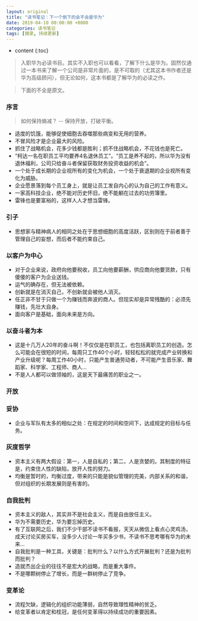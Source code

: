 ```yaml
---
layout: original
title: "读书笔记：下一个倒下的会不会是华为"
date: 2019-04-10 00:00:00 +0800 
categories: 读书笔记
tags: [摘录, 持续更新]
---
```

* content
{:toc}


> 入职华为必读书目。其实不入职也可以看看，了解下什么是华为。固然仅通过一本书来了解一个公司是非常片面的，是不可取的（尤其这本书作者还是华为高级顾问），但无论如何，这本书都是了解华为的必读之作。

> 下面的不全是原文。

<!-- more -->
### 序言
> 如何保持熵减？ -- 保持开放，打破平衡。
* 适度的饥饿，能够促使细胞去吞噬那些病变和无用的营养。
* 不冒风险才是企业最大的风险。
* 抓住了战略机会，花多少钱都是胜利；抓不住战略机会，不花钱也是死亡。
* “柯达一名在职员工平均要养4名退休员工”。“员工是养不起的，所以华为没有退休福利，公司只给奋斗者保留获取财务投资收益的机会”。
* 一个处于成长期的企业视所有的变化为机会，一个处于衰退期的企业视所有变化为威胁。
* 企业愿景落到每个员工身上，就是让员工发自内心的认为自己的工作有意义。
* 一家高科技企业，绝不能对历史怀旧，绝不能躺在过去的功劳簿里。
* 雷锋也是要富裕的，这样人人才想当雷锋。

### 引子
* 思想家与精神病人的相同之处在于思想细胞的高度活跃，区别则在于前者善于管理自己的妄想，而后者不能约束自己。

### 以客户为中心
* 对于企业来说，政府向他要税收，员工向他要薪酬，供应商向他要货款，只有傻傻的客户为企业送钱。
* 运气的确存在，但无法被依赖。
* 创新就是在消灭自己，不创新就会被他人消灭。
* 任正非不甘于只做一个为赚钱而奔波的商人。但现实却是异常残酷的：必须先赚钱，先壮大自身。
* 面向客户是基础，面向未来是方向。

### 以奋斗者为本
* 这是十几万人20年的奋斗啊！不仅仅是在职员工，也包括离职员工的创造。怎么可能会在很短的时间，每周只工作40个小时，轻轻松松的就完成产业转换和产业升级呢？每周工作40小时，只能产生普通劳动者，不可能产生音乐家、舞蹈家、科学家、工程师、商人...
* 不是人人都可以做领袖的，这是天下最痛苦的职业之一。

### 开放

### 妥协
* 企业与军队有太多的相似之处：在规定的时间和空间下，达成规定的目标与任务。

### 灰度哲学
* 资本主义有两大假设：第一，人是自私的；第二，人是贪婪的。其制度的特征是，约束住人性的缺陷，放开人性的努力。
* 均衡是暂时的，均衡过度，带来的只能是貌似管理的完美，内部关系的和谐，但对组织的长期发展则是有害的。

### 自我批判
* 资本主义的敌人，其实并不是社会主义，而是自由放任主义。
* 华为不需要历史，华为要忘掉历史。
* 有了互联网之后，我们不少干部不读书不看报，天天从微信上看点心灵鸡汤，成天讨论买房买车，没多少人讨论一年买多少书，不读书不思考哪有华为的未来...
* 自我批判是一种工具，关键是：批判什么？以什么方式开展批判？还是为批判而批判？
* 造就杰出企业的往往不是宏大的战略，而是重大事件。
* 不是哪颗树停止了增长，而是一群树停止了竞争。

### 变革论
* 流程欠缺，逻辑化的组织功能薄弱，自然导致理性精神的贫乏。
* 给变革者以肯定和桂冠，是任何变革得以持续成功的重要因素。
